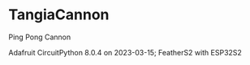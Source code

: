 # TangiaCannon
Ping Pong Cannon

Adafruit CircuitPython 8.0.4 on 2023-03-15; FeatherS2 with ESP32S2
